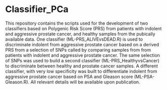 # Classifier_PCa

This repository contains the scripts used for the development of two classifiers based on Polygenic Risk Score (PRS) from patients with indolent and aggressive prostate cancer, and healthy samples from the pubically available data. One classifier (ML-PRS_ALIVEvsDEAD.R) is used to discriminate indolent from aggressive prostate cancer based on a derived PRS from a selection of SNPs called by comparing samples from from patients with indolent and aggressive prostate cancer. The same selection of SNPs was used to build a second classifier (ML-PRS_HealthyvsCancer) to discriminate between healthy and prostate cancer samples. A different classifier, with very low specificity was built to differentiate indolent from aggressive prostate cancer based on PSA and Gleason score (ML-PSA-Gleason.R). All relevant details will be available upon publication.
